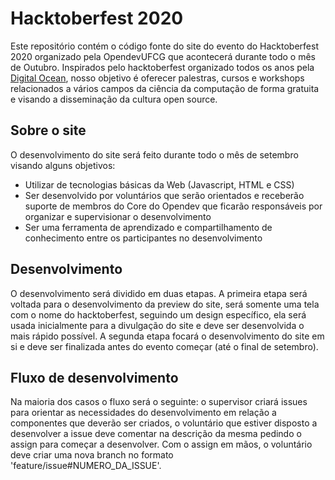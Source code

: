 # Hacktoberfest 2020

Este repositório contém o código fonte do site do evento do Hacktoberfest 2020 organizado pela OpendevUFCG que acontecerá durante todo o mês de Outubro. Inspirados pelo hacktoberfest organizado todos os anos pela [Digital Ocean](https://hacktoberfest.digitalocean.com/), nosso objetivo é oferecer palestras, cursos e workshops relacionados a vários campos da ciência da computação de forma gratuita e visando a disseminação da cultura open source.

## Sobre o site

O desenvolvimento do site será feito durante todo o mês de setembro visando alguns objetivos:

- Utilizar de tecnologias básicas da Web (Javascript, HTML e CSS)
- Ser desenvolvido por voluntários que serão orientados e receberão suporte de membros do Core do Opendev que ficarão responsáveis por organizar e supervisionar o desenvolvimento
- Ser uma ferramenta de aprendizado e compartilhamento de conhecimento entre os participantes no desenvolvimento

## Desenvolvimento

O desenvolvimento será dividido em duas etapas. A primeira etapa será voltada para o desenvolvimento da preview do site, será somente uma tela com o nome do hacktoberfest, seguindo um design específico, ela será usada inicialmente para a divulgação do site e deve ser desenvolvida o mais rápido possível. A segunda etapa focará o desenvolvimento do site em si e deve ser finalizada antes do evento começar (até o final de setembro).

## Fluxo de desenvolvimento

Na maioria dos casos o fluxo será o seguinte: o supervisor criará issues para orientar as necessidades do desenvolvimento em relação a componentes que deverão ser criados, o voluntário que estiver disposto a desenvolver a issue deve comentar na descrição da mesma pedindo o assign para começar a desenvolver. Com o assign em mãos, o voluntário deve criar uma nova branch no formato 'feature/issue#NUMERO_DA_ISSUE'.
